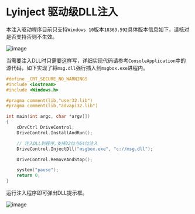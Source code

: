 # Lyinject 驱动级DLL注入

本注入驱动程序目前只支持`Windows 10`版本`18363.592`具体版本信息如下，请核对是否支持否则不生效。

![image](https://user-images.githubusercontent.com/52789403/201512472-bffb949b-9f31-40f5-b782-852236de88e7.png)

当需要注入DLL时只需要这样写，详细实现代码请参考`ConsoleApplication`中的源代码，如下实现了将`msg.dll`强行插入到`msgbox.exe`进程内。
```c
#define _CRT_SECURE_NO_WARNINGS
#include <iostream>
#include <Windows.h>

#pragma comment(lib,"user32.lib")
#pragma comment(lib,"advapi32.lib")

int main(int argc, char *argv[])
{
	cDrvCtrl DriveControl;
	DriveControl.InstallAndRun();

	// 注入DLL到程序,支持32位与64位注入
	DriveControl.InjectDll("msgbox.exe", "c://msg.dll");

	DriveControl.RemoveAndStop();

	system("pause");
	return 0;
}
```

运行注入程序即可弹出DLL提示框。

![image](https://user-images.githubusercontent.com/52789403/201512753-e6691ff7-f505-4c01-8e87-d97671977153.png)
